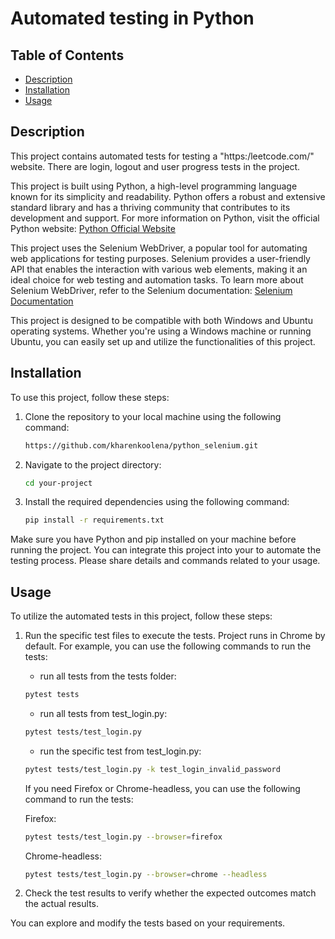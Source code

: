 # Automated testing in Python


## Table of Contents

- [Description](#description)
- [Installation](#installation)
- [Usage](#usage)    


## Description

This project contains automated tests for testing a "https:/leetcode.com/" website. There are login, logout and user progress tests in the project.

This project is built using Python, a high-level programming language known for its simplicity and readability. Python offers a robust and extensive standard library and has a thriving community that contributes to its development and support. For more information on Python, visit the official Python website: [Python Official Website](https://www.python.org/)

This project uses the Selenium WebDriver, a popular tool for automating web applications for testing purposes. Selenium provides a user-friendly API that enables the interaction with various web elements, making it an ideal choice for web testing and automation tasks. To learn more about Selenium WebDriver, refer to the Selenium documentation: [Selenium Documentation](https://www.selenium.dev/documentation/en/)

This project is designed to be compatible with both Windows and Ubuntu operating systems. Whether you're using a Windows machine or running Ubuntu, you can easily set up and utilize the functionalities of this project.


## Installation

To use this project, follow these steps:

1. Clone the repository to your local machine using the following command:

    ```bash
    https://github.com/kharenkoolena/python_selenium.git
    ```

2. Navigate to the project directory:

    ```bash
    cd your-project
    ```

3. Install the required dependencies using the following command:

    ```bash
    pip install -r requirements.txt
    ```

Make sure you have Python and pip installed on your machine before running the project. You can integrate this project into your to automate the testing process. Please share details and commands related to your usage.


## Usage

To utilize the automated tests in this project, follow these steps:

1. Run the specific test files to execute the tests. Project runs in Chrome by default. For example, you can use the following commands to run the tests:

	- run all tests from the tests folder:

    ```bash
	pytest tests
    ```
	
	- run all tests from test_login.py:

    ```bash
	pytest tests/test_login.py
    ```
	
	- run the specific test from test_login.py:
	
    ```bash
	pytest tests/test_login.py -k test_login_invalid_password
    ```
	
	If you need Firefox or Chrome-headless, you can use the following command to run the tests:
	
	Firefox:
	```bash
	pytest tests/test_login.py --browser=firefox
    ```
	
	Chrome-headless:
	```bash
	pytest tests/test_login.py --browser=chrome --headless
    ```
	
2. Check the test results to verify whether the expected outcomes match the actual results.

You can explore and modify the tests based on your requirements.
